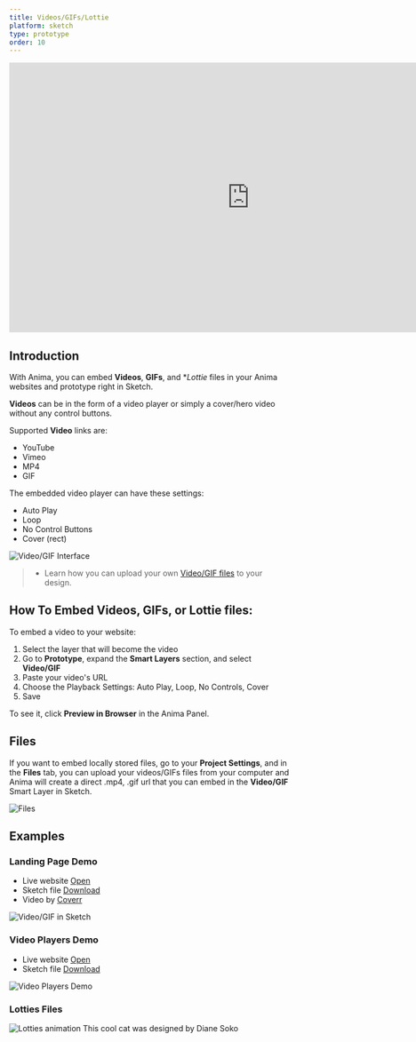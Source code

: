 ```yaml
---
title: Videos/GIFs/Lottie
platform: sketch
type: prototype
order: 10
---
```

<iframe width="864" height="486" src="https://www.youtube.com/embed/z1QxfAWpHD0" frameborder="0" allow="accelerometer; autoplay; encrypted-media; gyroscope; picture-in-picture" allowfullscreen></iframe>

## Introduction

With Anima, you can embed  **Videos**, **GIFs**, and **Lottie* files in your Anima websites and prototype right in Sketch. 

**Videos** can be in the form of a video player or simply a cover/hero video without any control buttons.

Supported **Video** links are:

* YouTube
* Vimeo
* MP4
* GIF

The embedded video player can have these settings:

* Auto Play
* Loop
* No Control Buttons
* Cover (rect)


![Video/GIF Interface](http://f.cl.ly/items/1s0I460d3L2S0D1q122A/Video%20GIF.png)

>- Learn how you can upload your own [Video/GIF files](https://docs.animaapp.com/v3/export/manage-website.html#Files) to your design.
>

## How To Embed Videos, GIFs, or Lottie files:

To embed a video to your website:

 1. Select the layer that will become the video
 2. Go to **Prototype**, expand the **Smart Layers** section, and select **Video/GIF**
 3. Paste your video's URL
 4. Choose the Playback Settings: Auto Play, Loop, No Controls, Cover
 5. Save
 
To see it, click **Preview in Browser** in the Anima Panel.

## Files

If you want to embed locally stored files, go to your **Project Settings**, and in the **Files** tab, you can upload your videos/GIFs files from your computer and Anima will create a direct .mp4, .gif url that you can embed in the **Video/GIF** Smart Layer in Sketch.

![Files](http://f.cl.ly/items/2Z1M3e083s1d3G3d0i2w/Files%E2%80%932x.png)


## Examples

### Landing Page Demo

* Live website [Open](https://launchpad.animaapp.com/video-mp4-example)
* Sketch file [Download](https://www.dropbox.com/s/xv6hyryqvst823t/video-example.sketch?dl=0)
* Video by [Coverr](https://www.coverr.co)

![Video/GIF in Sketch](http://f.cl.ly/items/3q3J0L1c3f0U1K3P2u0W/Landing%20Page%20Video.png)


### Video Players Demo

* Live website [Open](https://launchpad.animaapp.com/video-demo)
* Sketch file [Download](https://www.dropbox.com/s/ae4ub1wxjpoum8n/video-demo.sketch?dl=0)

![Video Players Demo](http://f.cl.ly/items/3x2Z1Z1Y1P1a192u0Q41/Video%20Browsers%20Demo.png)

### Lotties Files

![Lotties animation](https://cdn-images-1.medium.com/max/1600/1*v7MQeZIg07wCMPnPMIa5ew.gif)
This cool cat was designed by Diane Soko


